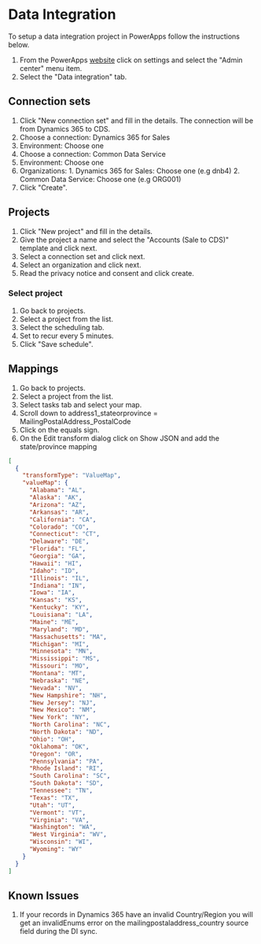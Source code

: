 # Data Integration

To setup a data integration project in PowerApps follow the instructions below.

1. From the PowerApps [website](https://web.powerapps.com) click on settings and select the "Admin center" menu item.
2. Select the "Data integration" tab.

## Connection sets
1. Click "New connection set" and fill in the details. The connection will be from Dynamics 365 to CDS.
  1. Choose a connection: Dynamics 365 for Sales
  2. Environment: Choose one
  3. Choose a connection: Common Data Service
  4. Environment: Choose one
  5. Organizations:
    1. Dynamics 365 for Sales: Choose one (e.g dnb4)
    2. Common Data Service: Choose one (e.g ORG001)
2. Click "Create".

## Projects
1. Click "New project" and fill in the details.
2. Give the project a name and select the "Accounts (Sale to CDS)" template and click next.
3. Select a connection set and click next.
4. Select an organization and click next.
5. Read the privacy notice and consent and click create.

### Select project
1. Go back to projects.
2. Select a project from the list.
3. Select the scheduling tab.
  1. Set to recur every 5 minutes.
  2. Click "Save schedule".

## Mappings
1. Go back to projects.
2. Select a project from the list.
3. Select tasks tab and select your map.
4. Scroll down to address1_stateorprovince = MailingPostalAddress_PostalCode
5. Click on the equals sign.
6. On the Edit transform dialog click on Show JSON and add the state/province mapping

```JSON
[
  {
    "transformType": "ValueMap",
    "valueMap": {
      "Alabama": "AL",
      "Alaska": "AK",
      "Arizona": "AZ",
      "Arkansas": "AR",
      "California": "CA",
      "Colorado": "CO",
      "Connecticut": "CT",
      "Delaware": "DE",
      "Florida": "FL",
      "Georgia": "GA",
      "Hawaii": "HI",
      "Idaho": "ID",
      "Illinois": "IL",
      "Indiana": "IN",
      "Iowa": "IA",
      "Kansas": "KS",
      "Kentucky": "KY",
      "Louisiana": "LA",
      "Maine": "ME",
      "Maryland": "MD",
      "Massachusetts": "MA",
      "Michigan": "MI",
      "Minnesota": "MN",
      "Mississippi": "MS",
      "Missouri": "MO",
      "Montana": "MT",
      "Nebraska": "NE",
      "Nevada": "NV",
      "New Hampshire": "NH",
      "New Jersey": "NJ",
      "New Mexico": "NM",
      "New York": "NY",
      "North Carolina": "NC",
      "North Dakota": "ND",
      "Ohio": "OH",
      "Oklahoma": "OK",
      "Oregon": "OR",
      "Pennsylvania": "PA",
      "Rhode Island": "RI",
      "South Carolina": "SC",
      "South Dakota": "SD",
      "Tennessee": "TN",
      "Texas": "TX",
      "Utah": "UT",
      "Vermont": "VT",
      "Virginia": "VA",
      "Washington": "WA",
      "West Virginia": "WV",
      "Wisconsin": "WI",
      "Wyoming": "WY"
    }
  }
]
```

## Known Issues
1. If your records in Dynamics 365 have an invalid Country/Region you will get an invalidEnums error on the mailingpostaladdress_country source field during the DI sync.